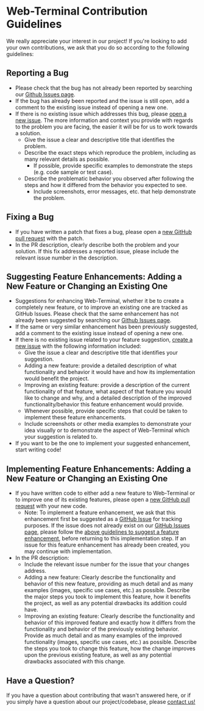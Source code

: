 # Web-Terminal Contribution Guidelines
We really appreciate your interest in our project! If you're looking to add your own contributions, we ask that you do so according to the following guidelines:

## Reporting a Bug
  * Please check that the bug has not already been reported by searching our [Github Issues page](https://github.com/danielle-galvao/web-terminal/issues). 
  * If the bug has already been reported and the issue is still open, add a comment to the existing issue instead of opening a new one.
  * If there is no existing issue which addresses this bug, please [open a new issue](https://github.com/danielle-galvao/web-terminal/issues/new?assignees=&labels=&template=bug_report.md&title=). The more information and context you provide with regards to the problem you are facing, the easier it will be for us to work towards a solution.
    * Give the issue a clear and descriptive title that identifies the problem.
    * Describe the exact steps which reproduce the problem, including as many relevant details as possible. 
      * If possible, provide specific examples to demonstrate the steps (e.g. code sample or test case).
    * Describe the problematic behavior you observed after following the steps and how it differed from the behavior you expected to see.
      * Include screenshots, error messages, etc. that help demonstrate the problem.

## Fixing a Bug
 * If you have written a patch that fixes a bug, please open a [new GitHub pull request](https://github.com/danielle-galvao/web-terminal/compare) with the patch. 
 * In the PR description, clearly describe both the problem and your solution. If this fix addresses a reported issue, please include the relevant issue number in the description.
 
## Suggesting Feature Enhancements: Adding a New Feature or Changing an Existing One
  * Suggestions for enhancing Web-Terminal, whether it be to create a completely new feature, or to improve an existing one are tracked as GitHub Issues. Please check that the same enhancement has not already been suggested by searching our [Github Issues page](https://github.com/danielle-galvao/web-terminal/issues).
  * If the same or very similar enhancement has been previously suggested, add a comment to the existing issue instead of opening a new one. 
  * If there is no existing issue related to your feature suggestion, [create a new issue](https://github.com/danielle-galvao/web-terminal/issues/new?assignees=&labels=&template=feature_request.md&title=) with the following information included: 
    * Give the issue a clear and descriptive title that identifies your suggestion.
    * Adding a new feature: provide a detailed description of what functionality and behavior it would have and how its implementation would benefit the project. 
    * Improving an existing feature: provide a description of the current functionality of that feature, what aspect of that feature you would like to change and why, and a detailed description of the improved functionality/behavior this feature enhancement would provide.
    * Whenever possible, provide specific steps that could be taken to implement these feature enhancements. 
    * Include screenshots or other media examples to demonstrate your idea visually or to demonstrate the aspect of Web-Terminal which your suggestion is related to.
   * If you want to be the one to implement your suggested enhancement, start writing code!
   
## Implementing Feature Enhancements: Adding a New Feature or Changing an Existing One
 * If you have written code to either add a new feature to Web-Terminal or to improve one of its existing features, please open a [new GitHub pull request](https://github.com/danielle-galvao/web-terminal/compare) with your new code.
   * Note: To implement a feature enhancement, we ask that this enhancement first be suggested as a [GitHub Issue](https://github.com/danielle-galvao/web-terminal/issues/new?assignees=&labels=&template=feature_request.md&title=) for tracking purposes. If the issue does not already exist on our [GitHub Issues page](https://github.com/danielle-galvao/web-terminal/issues), please follow the [above guidelines to suggest a feature enhancement](https://github.com/danielle-galvao/web-terminal/master/CONTRIBUTING.md#suggesting-feature-enhancements:-adding-a-new-feature-or-changing-an-existing-one), before returning to this implementation step. If an issue for this feature enhancement has already been created, you may continue with implementation. 
 * In the PR description:
   * Include the relevant issue number for the issue that your changes address.
   * Adding a new feature: Clearly describe the functionality and behavior of this new feature, providing as much detail and as many examples (images, specific use cases, etc.) as possible. Describe the major steps you took to implement this feature, how it benefits the project, as well as any potential drawbacks its addition could have. 
   * Improving an existing feature: Clearly describe the functionality and behavior of this improved feature and exactly how it differs from the functionality and behavior of the previously existing behavior. Provide as much detail and as many examples of the improved functionality (images, specific use cases, etc.) as possible. Describe the steps you took to change this feature, how the change improves upon the previous existing feature, as well as any potential drawbacks associated with this change.
 
 ## Have a Question?
 If you have a question about contributing that wasn't answered here, or if you simply have a question about our project/codebase, please [contact us!](https://danielle-galvao.github.io/web-terminal/contact/)

